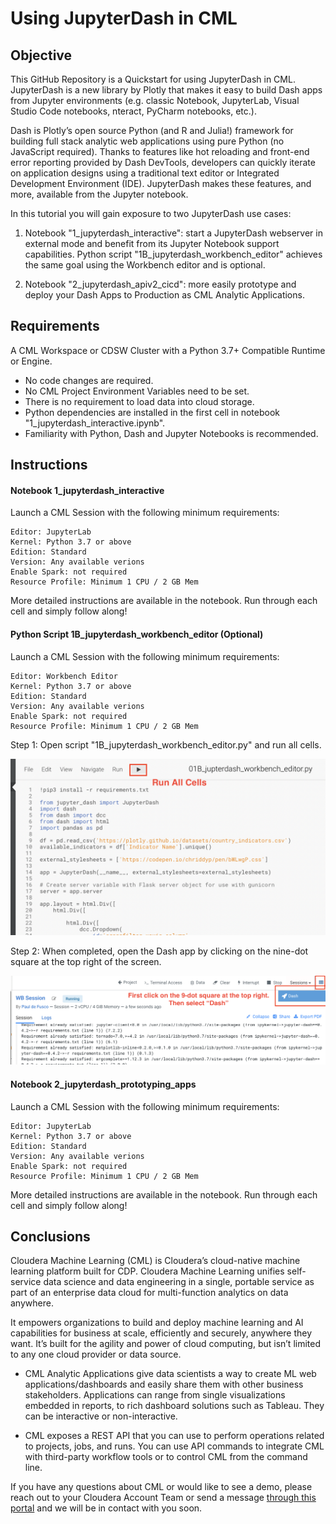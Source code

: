 # Using JupyterDash in CML

## Objective

This GitHub Repository is a Quickstart for using JupyterDash in CML. JupyterDash is a new library by Plotly that makes it easy to build Dash apps from Jupyter environments (e.g. classic Notebook, JupyterLab, Visual Studio Code notebooks, nteract, PyCharm notebooks, etc.).

Dash is Plotly’s open source Python (and R and Julia!) framework for building full stack analytic web applications using pure Python (no JavaScript required). Thanks to features like hot reloading and front-end error reporting provided by Dash DevTools, developers can quickly iterate on application designs using a traditional text editor or Integrated Development Environment (IDE). JupyterDash makes these features, and more, available from the Jupyter notebook.

In this tutorial you will gain exposure to two JupyterDash use cases:

1. Notebook "1_jupyterdash_interactive": start a JupyterDash webserver in external mode and benefit from its Jupyter Notebook support capabilities. Python script "1B_jupyterdash_workbench_editor" achieves the same goal using the Workbench editor and is optional.

2. Notebook "2_jupyterdash_apiv2_cicd": more easily prototype and deploy your Dash Apps to Production as CML Analytic Applications.

## Requirements

A CML Workspace or CDSW Cluster with a Python 3.7+ Compatible Runtime or Engine.

* No code changes are required.
* No CML Project Environment Variables need to be set.
* There is no requirement to load data into cloud storage.
* Python dependencies are installed in the first cell in notebook "1_jupyterdash_interactive.ipynb".
* Familiarity with Python, Dash and Jupyter Notebooks is recommended.

## Instructions

#### Notebook 1_jupyterdash_interactive

Launch a CML Session with the following minimum requirements:

```
Editor: JupyterLab
Kernel: Python 3.7 or above
Edition: Standard
Version: Any available verions
Enable Spark: not required
Resource Profile: Minimum 1 CPU / 2 GB Mem
```

More detailed instructions are available in the notebook. Run through each cell and simply follow along!

#### Python Script 1B_jupyterdash_workbench_editor (Optional)

Launch a CML Session with the following minimum requirements:

```
Editor: Workbench Editor
Kernel: Python 3.7 or above
Edition: Standard
Version: Any available verions
Enable Spark: not required
Resource Profile: Minimum 1 CPU / 2 GB Mem
```

Step 1: Open script "1B_jupyterdash_workbench_editor.py" and run all cells.

![title](img/step5.png)

Step 2: When completed, open the Dash app by clicking on the nine-dot square at the top right of the screen.

![title](img/step6.png)

#### Notebook 2_jupyterdash_prototyping_apps

Launch a CML Session with the following minimum requirements:

```
Editor: JupyterLab
Kernel: Python 3.7 or above
Edition: Standard
Version: Any available verions
Enable Spark: not required
Resource Profile: Minimum 1 CPU / 2 GB Mem
```

More detailed instructions are available in the notebook. Run through each cell and simply follow along!


## Conclusions

Cloudera Machine Learning (CML) is Cloudera’s cloud-native machine learning platform built for CDP. Cloudera Machine Learning unifies self-service data science and data engineering in a single, portable service as part of an enterprise data cloud for multi-function analytics on data anywhere.

It empowers organizations to build and deploy machine learning and AI capabilities for business at scale, efficiently and securely, anywhere they want. It’s built for the agility and power of cloud computing, but isn’t limited to any one cloud provider or data source.

* CML Analytic Applications give data scientists a way to create ML web applications/dashboards and easily share them with other business stakeholders. Applications can range from single visualizations embedded in reports, to rich dashboard solutions such as Tableau. They can be interactive or non-interactive.

* CML exposes a REST API that you can use to perform operations related to projects, jobs, and runs. You can use API commands to integrate CML with third-party workflow tools or to control CML from the command line.

If you have any questions about CML or would like to see a demo, please reach out to your Cloudera Account Team or send a message [through this portal](https://www.cloudera.com/contact-sales.html) and we will be in contact with you soon.
